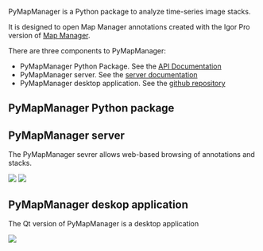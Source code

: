PyMapManager is a Python package to analyze time-series image stacks.

It is designed to open Map Manager annotations created with the Igor Pro version of [Map Manager][1].

There are three components to PyMapManager:

 - PyMapManager Python Package. See the [API Documentation][2]
 - PyMapManager server. See the [server documentation][3]
 - PyMapManager desktop application. See the [github repository][4]
 
## PyMapManager Python package

## PyMapManager server
 
The PyMapManager sevrer allows web-based browsing of annotations and stacks.

<IMG SRC="../images/mmserver_leaflet.png">
 
<IMG SRC="../images/mmserver_purejs.png">
 
## PyMapManager deskop application
 
The Qt version of PyMapManager is a desktop application
 
<IMG SRC="../images/pyMapManager_v2.png">
 
[1]: http://blog.cudmore.io/mapmanager
[2]: http://pymapmanager.readthedocs.io/en/latest/
[3]: https://github.com/cudmore/PyMapManager/tree/master/mmserver
[4]: https://github.com/cudmore/PyMapManager/tree/master/PyMapManager/interface